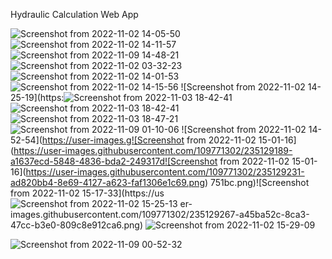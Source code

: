 Hydraulic Calculation Web App

![Screenshot from 2022-11-02 14-05-50](https://user-images.githubusercontent.com/109771302/235128623-94f18de3-ce72-4dea-b8fe-09bde83b5502.png)
![Screenshot from 2022-11-02 14-11-57](https://user-images.githubusercontent.com/109771302/235128643-479a0f9c-bb10-47ef-bb3f-ec4a21e616f1.png)
![Screenshot from 2022-11-09 14-48-21](https://user-images.githubusercontent.com/109771302/200846940-e7098d44-bfb1-498f-b252-146d4fe3cf06.png)
![Screenshot from 2022-11-02 03-32-23](https://user-images.githubusercontent.com/109771302/235128918-123dc9b8-90ac-458a-97da-2dd90dcff118.png)
![Screenshot from 2022-11-02 14-01-53](https://user-images.githubusercontent.com/109771302/235128942-e9788413-387e-460b-b940-5a661cb398d0.png)
![Screenshot from 2022-11-02 14-15-56](https://user-images.githubusercontent.com/109771302/235128982-c17f9c73-786d-45b5-acd9-3e9a1ccf4b86.png)
![Screenshot from 2022-11-02 14-25-19](https:![Screenshot from 2022-11-03 18-42-41](https://user-images.githubusercontent.com/109771302/235129036-39443787-6eea-4b37-b9f0-d8ad2d8b7193.png)
![Screenshot from 2022-11-03 18-42-41](https://user-images.githubusercontent.com/109771302/235129107-ecfaf798-6334-4966-bd2f-9841aa08f1f8.png)
![Screenshot from 2022-11-03 18-47-21](https://user-images.githubusercontent.com/109771302/235129127-98b1ee81-ec4e-4ed9-9dba-b5aaf5d71d0a.png)
![Screenshot from 2022-11-09 01-10-06](https://user-images.githubusercontent.com/109771302/200706481-3bad7f5f-bded-4a8e-9713-2417df421b94.png)
![Screenshot from 2022-11-02 14-52-54](https://user-images.g![Screenshot from 2022-11-02 15-01-16](https://user-images.githubusercontent.com/109771302/235129189-a1637ecd-5848-4836-bda2-249317d![Screenshot from 2022-11-02 15-01-16](https://user-images.githubusercontent.com/109771302/235129231-ad820bb4-8e69-4127-a623-faf1306e1c69.png)
751bc.png)![Screenshot from 2022-11-02 15-17-33](https://us![Screenshot from 2022-11-02 15-25-13](https://user-images.githubusercontent.com/109771302/235129297-93656517-68b6-464f-a5e6-4ee305c56877.png)
er-images.githubusercontent.com/109771302/235129267-a45ba52c-8ca3-47cc-b3e0-809c8e912ca6.png)
![Screenshot from 2022-11-02 15-29-09](https://user-images.githubusercontent.com/109771302/235129324-70db92e6-4893-4e16-a058-99fcc786463d.png)



![Screenshot from 2022-11-09 00-52-32](https://user-images.githubusercontent.com/109771302/200701315-44936123-67b2-48c4-b4e9-49ae67ec8923.png)
